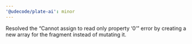```yaml
---
'@udecode/plate-ai': minor
---
```


Resolved the “Cannot assign to read only property ‘0’” error by creating a new array for the fragment instead of mutating it.
